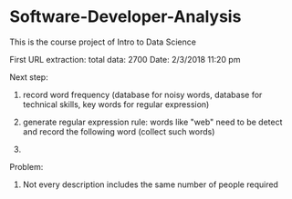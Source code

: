 # Software-Developer-Analysis
This is the course project of Intro to Data Science


First URL extraction:
total data: 2700
Date: 2/3/2018		11:20 pm

Next step:
1. record word frequency
(database for noisy words, database for technical skills, key words for regular expression)
2. generate regular expression rule:
words like "web" need to be detect and record the following word
(collect such words)

2. 

Problem:
1. Not every description includes the same number of people required
